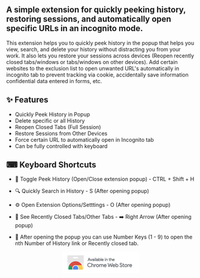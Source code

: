 ## A simple extension for quickly peeking history, restoring sessions, and automatically open specific URLs in an incognito mode.

This extension helps you to quickly peek history in the popup that helps you view, search, and delete your history without distracting you from your work. It also lets you restore your sessions across devices (Reopen recently closed tabs/windows or tabs/windows on other devices). Add certain websites to the exclusion list to open unwanted URL's automatically in incognito tab to prevent tracking via cookie, accidentally save information confidential data entered in forms, etc.

## ✨ Features

- Quickly Peek History in Popup
- Delete specific or all History
- Reopen Closed Tabs (Full Session)
- Restore Sessions from Other Devices
- Force certain URL to automatically open in Incognito tab
- Can be fully controlled with keyboard

## ⌨ Keyboard Shortcuts

- 🔵 Toggle Peek History (Open/Close extension popup) - CTRL + Shift + H

- 🔍 Quickly Search in History - S (After opening popup)

- ⚙️ Open Extension Options/Setttings - O (After opening popup)

- 📑 See Recently Closed Tabs/Other Tabs - ➡️ Right Arrow (After opening popup)

- 🔢 After opening the popup you can use Number Keys (1 - 9) to open the nth Number of History link or Recently closed tab.

<p align="center">
  <a href="https://chrome.google.com/webstore/detail/peek-history/gknodemjjckmkncijnedcpogffimkmbm">
  <img src="./chromewebstore.png" alt="Chrome Web Store" height="58" width="206">
  </a>
</p>
